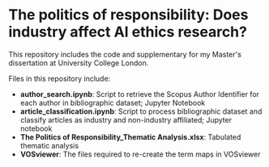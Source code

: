 # The politics of responsibility: Does industry affect AI ethics research?


This repository includes the code and supplementary for my Master's dissertation at University College London.

Files in this repository include:

* **author_search.ipynb**: Script to retrieve the Scopus Author Identifier for each author in bibliographic dataset; Jupyter Notebook
* **article_classification.ipynb**: Script to process bibliographic dataset and classify articles as industry and non-industry affiliated; Jupyter notebook
* **The Politics of Responsibility_Thematic Analysis.xlsx**: Tabulated thematic analysis
* **VOSviewer**: The files required to re-create the term maps in VOSviewer
